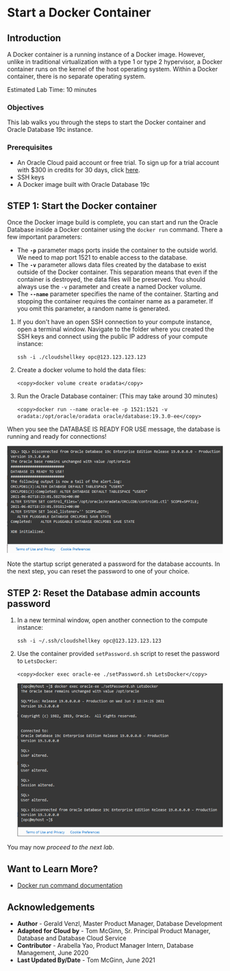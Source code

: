 # Start a Docker Container

## Introduction

A Docker container is a running instance of a Docker image. However, unlike in traditional virtualization with a type 1 or type 2 hypervisor, a Docker container runs on the kernel of the host operating system. Within a Docker container, there is no separate operating system.

Estimated Lab Time: 10 minutes

### Objectives
This lab walks you through the steps to start the Docker container and Oracle Database 19c instance.


### Prerequisites

* An Oracle Cloud paid account or free trial. To sign up for a trial account with $300 in credits for 30 days, click [here](http://oracle.com/cloud/free).
* SSH keys
* A Docker image built with Oracle Database 19c

## **STEP 1**: Start the Docker container

Once the Docker image build is complete, you can start and run the Oracle Database inside a Docker container using the `docker run` command. There a few important parameters:
- The **`-p`** parameter maps ports inside the container to the outside world. We need to map port 1521 to enable access to the database.
- The **`-v`** parameter allows data files created by the database to exist outside of the Docker container. This separation means that even if the container is destroyed, the data files will be preserved. You should always use the `-v` parameter and create a named Docker volume.
- The **`--name`** parameter specifies the name of the container. Starting and stopping the container requires the container name as a parameter. If you omit this parameter, a random name is generated.

1. If you don't have an open SSH connection to your compute instance, open a terminal window. Navigate to the folder where you created the SSH keys and connect using the public IP address of your compute instance:

    ```nohighlight
    ssh -i ./cloudshellkey opc@123.123.123.123
    ```
2. Create a docker volume to hold the data files:

    ```
    <copy>docker volume create oradata</copy>
    ```
3. Run the Oracle Database container: (This may take around 30 minutes)

    ```
    <copy>docker run --name oracle-ee -p 1521:1521 -v oradata:/opt/oracle/oradata oracle/database:19.3.0-ee</copy>
    ```
  When you see the DATABASE IS READY FOR USE message, the database is running and ready for connections!

  ![](images/database-ready.png)

  Note the startup script generated a password for the database accounts. In the next step, you can reset the password to one of your choice.

## **STEP 2**: Reset the Database admin accounts password

1. In a new terminal window, open another connection to the compute instance:

    ```nohighlight
    ssh -i ~/.ssh/cloudshellkey opc@123.123.123.123
    ```

2. Use the container provided `setPassword.sh` script to reset the password to `LetsDocker`:

    ```
    <copy>docker exec oracle-ee ./setPassword.sh LetsDocker</copy>
    ```

    ![](images/set-password.png)

  You may now *proceed to the next lab*.

## Want to Learn More?

* [Docker run command documentation](https://docs.docker.com/engine/reference/run/)

## Acknowledgements
* **Author** - Gerald Venzl, Master Product Manager, Database Development
* **Adapted for Cloud by** -  Tom McGinn, Sr. Principal Product Manager, Database and Database Cloud Service
* **Contributor** - Arabella Yao, Product Manager Intern, Database Management, June 2020
* **Last Updated By/Date** - Tom McGinn, June 2021
